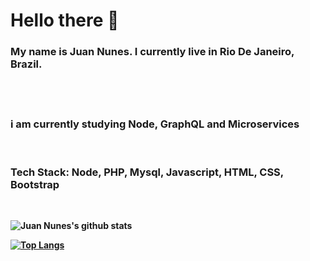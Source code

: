 
# Hello there :wave:

<h3> 
 My name is Juan Nunes. I currently live in Rio De Janeiro, Brazil.
 <br>
 <br>
</h3>
<br>
<h3>
 i am currently studying Node, GraphQL and Microservices
</h3>

<br>
<h3>
 <strong> Tech Stack: Node, PHP, Mysql, Javascript, HTML, CSS, Bootstrap <strong>
</h3>

<br>

![Juan Nunes's github stats](https://github-readme-stats.vercel.app/api?username=juannunesz&hide=contribs,prs&show_icons=true&theme=radical)


[![Top Langs](https://github-readme-stats.vercel.app/api/top-langs/?username=juannunesz&layout=compact&theme=radical)](https://github.com/juannunesz/github-readme-stats)
